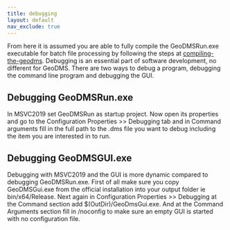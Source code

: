 ```yaml
---
title: debugging
layout: default
nav_exclude: true
---
```

From here it is assumed you are able to fully compile the GeoDMSRun.exe executable for batch file processing by following the steps at [compiling-the-geodms](compiling-the-geodms). Debugging is an essential part of software development, no different for GeoDMS. There are two ways to debug a program, debugging the command line program and debugging the GUI.

## Debugging GeoDMSRun.exe

In MSVC2019 set GeoDMSRun as startup project. Now open its properties and go to the Configuration Properties >> Debugging tab and in Command arguments fill in the full path to the .dms file you want to debug including the item you are interested in to run.

## Debugging GeoDMSGUI.exe

Debugging with MSVC2019 and the GUI is more dynamic compared to debugging GeoDMSRun.exe. First of all make sure you copy GeoDMSGui.exe from the official installation into your output folder ie bin/x64/Release. Next again in Configuration Properties >> Debugging at the Command section add $(OutDir)/GeoDmsGui.exe. And at the Command Arguments section fill in /noconfig to make sure an empty GUI is started with no configuration file.